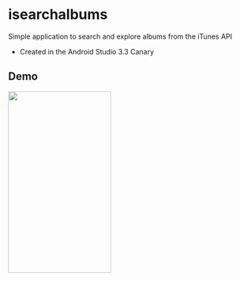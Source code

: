# isearchalbums

Simple application to search and explore albums from the iTunes API

* Created in the Android Studio 3.3 Canary 

## Demo

<img src="demo.gif" width="208" height="368" />
